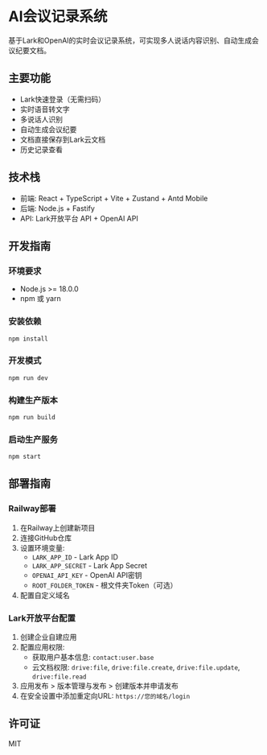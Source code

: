 # AI会议记录系统

基于Lark和OpenAI的实时会议记录系统，可实现多人说话内容识别、自动生成会议纪要文档。

## 主要功能

- Lark快速登录（无需扫码）
- 实时语音转文字
- 多说话人识别
- 自动生成会议纪要
- 文档直接保存到Lark云文档
- 历史记录查看

## 技术栈

- 前端: React + TypeScript + Vite + Zustand + Antd Mobile
- 后端: Node.js + Fastify
- API: Lark开放平台 API + OpenAI API

## 开发指南

### 环境要求

- Node.js >= 18.0.0
- npm 或 yarn

### 安装依赖

```bash
npm install
```

### 开发模式

```bash
npm run dev
```

### 构建生产版本

```bash
npm run build
```

### 启动生产服务

```bash
npm start
```

## 部署指南

### Railway部署

1. 在Railway上创建新项目
2. 连接GitHub仓库
3. 设置环境变量:
   - `LARK_APP_ID` - Lark App ID
   - `LARK_APP_SECRET` - Lark App Secret
   - `OPENAI_API_KEY` - OpenAI API密钥
   - `ROOT_FOLDER_TOKEN` - 根文件夹Token（可选）
4. 配置自定义域名

### Lark开放平台配置

1. 创建企业自建应用
2. 配置应用权限:
   - 获取用户基本信息: `contact:user.base`
   - 云文档权限: `drive:file`, `drive:file.create`, `drive:file.update`, `drive:file.read`
3. 应用发布 > 版本管理与发布 > 创建版本并申请发布
4. 在安全设置中添加重定向URL: `https://您的域名/login`

## 许可证

MIT 